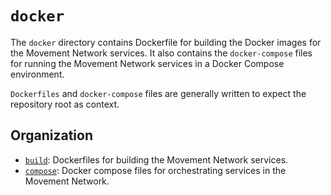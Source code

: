 # `docker`

The `docker` directory contains Dockerfile for building the Docker images for the Movement Network services. It also contains the `docker-compose` files for running the Movement Network services in a Docker Compose environment.

`Dockerfiles` and `docker-compose` files are generally written to expect the repository root as context.

## Organization 

- [`build`](./build): Dockerfiles for building the Movement Network services.
- [`compose`](./compose): Docker compose files for orchestrating services in the Movement Network.